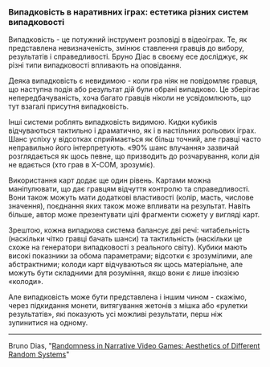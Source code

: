 ### Випадковість в наративних іграх: естетика різних систем випадковості

Випадковість - це потужний інструмент розповіді в відеоіграх. Те, як представлена невизначеність, змінює ставлення гравців до вибору, результатів і справедливості. Бруно Діас в своєму есе досліджує, як різні типи випадковості впливають на оповідання.

Деяка випадковість є невидимою - коли гра ніяк не повідомляє гравця, що наступна подія або результат дій були обрані випадково. Це зберігає непередбачуваність, хоча багато гравців ніколи не усвідомлюють, що тут взагалі присутня випадковість.

Інші системи роблять випадковість видимою. Кидки кубиків відчуваються тактильно і драматично, як і в настільних рольових іграх. Шанс успіху у відсотках сприймається як більш точний, але гравці часто неправильно його інтерпретують. «90% шанс влучання» зазвичай розглядається як щось певне, що призводить до розчарування, коли дія не вдається (хто грав в X-COM, зрозуміє).

Використання карт додає ще один рівень. Картами можна маніпулювати, що дає гравцям відчуття контролю та справедливості. Вони також можуть мати додаткові властивості (колір, масть, числове значення), поєднання яких також може впливати на результат. Навіть більше, автор може презентувати цілі фрагменти сюжету у вигляді карт.

Зрештою, кожна випадкова система балансує дві речі: читабельність (наскільки чітко гравці бачать шанси) та тактильність (наскільки це схоже на генератори випадковості з реального світу). Кубики мають високі показники за обома параметрами; відсотки є зрозумілими, але абстрактними; колоди карт відчуваються як щось матеріальне, але можуть бути складними для розуміння, якщо вони є лише ілюзією «колоди».

Але випадковість може бути представлена і іншим чином - скажімо, через підкидання монети, витягування жетонів з мішка або «рулетки результатів», які показують усі можливі результати, перш ніж зупинитися на одному. 

---

Bruno Dias, "[Randomness in Narrative Video Games: Aesthetics of Different Random Systems](https://azhdarchid.com/randomness-in-narrative-video-games-aesthetics-of-different-random-systems/)"
